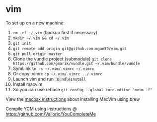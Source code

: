 vim
===

To set up on a new machine:

1. `rm -rf ~/.vim` (backup first if necessary)
2. `mkdir ~/.vim && cd ~/.vim`
2. `git init`
3. `git remote add origin git@github.com:mgan59/vim.git`
4. `git pull origin master`
5. Clone the vundle project (submodule) `git clone https://github.com/gmarik/vundle.git ~/.vim/bundle/vundle`
6. SymLink `ln -s ~/.vim/.vimrc ~/.vimrc`
6. Or copy .vimrc `cp ~/.vim/.vimrc ../.vimrc`
7. Launch vim and run `:BundleInstall`
8. Install macvim
9. So you can use rebase `git config --global core.editor "mvim -f"`

View the [macosx instructions](configureMacVim.md) about installing MacVim using brew

Compile YCM using instructions @ https://github.com/Valloric/YouCompleteMe
